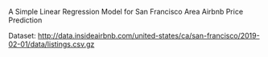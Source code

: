 A Simple Linear Regression Model for San Francisco Area Airbnb Price Prediction

Dataset: http://data.insideairbnb.com/united-states/ca/san-francisco/2019-02-01/data/listings.csv.gz
